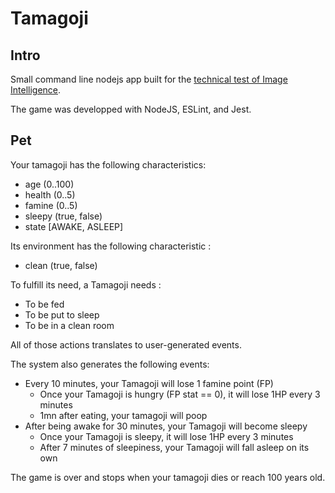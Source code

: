 # Tamagoji

## Intro 

Small command line nodejs app built for the [technical test of Image Intelligence](https://gist.github.com/davidvuong/90f8ac0916dd3e14fad014bc814614ff).

The game was developped with NodeJS, ESLint, and Jest.

## Pet

Your tamagoji has the following characteristics:

* age (0..100)
* health (0..5)
* famine (0..5)
* sleepy (true, false)
* state [AWAKE, ASLEEP]

Its environment has the following characteristic : 

* clean (true, false)

To fulfill its need, a Tamagoji needs :

* To be fed
* To be put to sleep
* To be in a clean room

All of those actions translates to user-generated events.

The system also generates the following events: 

* Every 10 minutes, your Tamagoji will lose 1 famine point (FP)
    * Once your Tamagoji is hungry (FP stat == 0), it will lose 1HP every 3 minutes
    * 1mn after eating, your tamagoji will poop 
* After being awake for 30 minutes, your Tamagoji will become sleepy
    * Once your Tamagoji is sleepy, it will lose 1HP every 3 minutes
    * After 7 minutes of sleepiness, your Tamagoji will fall asleep on its own

The game is over and stops when your tamagoji dies or reach 100 years old.

